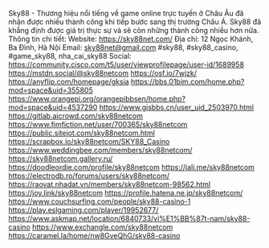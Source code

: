 Sky88 - Thương hiệu nổi tiếng về game online trực tuyến ở Châu Âu đã nhận được nhiều thành công khi tiếp bước sang thị trường Châu Á. Sky88 đã khẳng định được giá trị thực sự và sẽ còn những thành công nhiều hơn nữa.
Thông tin chi tiết:
Website: https://sky88net.com/
Địa chỉ: 12 Ngọc Khánh, Ba Đình, Hà Nội
Email: sky88net@gmail.com
#sky88, #sky88_casino, #game_sky88, nha_cai_sky88
Social:
https://community.cisco.com/t5/user/viewprofilepage/user-id/1689958
https://mstdn.social/@sky88netcom
https://osf.io/7wjzk/
https://anyflip.com/homepage/gksia
https://bbs.01bim.com/home.php?mod=space&uid=355805
https://www.orangepi.org/orangepibbsen/home.php?mod=space&uid=4537290
https://www.gisbbs.cn/user_uid_2503970.html
https://gitlab.aicrowd.com/sky88netcom
https://www.fimfiction.net/user/700365/sky88netcom
https://public.sitejot.com/sky88netcom.html
https://scrapbox.io/sky88netcom/SKY88_Casino
https://www.weddingbee.com/members/sky88netcom/
https://sky88netcom.gallery.ru/
https://doodleordie.com/profile/sky88netcom
https://jali.me/sky88netcom
https://electrodb.ro/forums/users/sky88netcom/
https://raovat.nhadat.vn/members/sky88netcom-98562.html
https://joy.link/sky88netcom
https://profile.hatena.ne.jp/sky88netcom/
https://www.couchsurfing.com/people/sky88-casino-1
https://play.eslgaming.com/player/19952677/
https://www.askmap.net/location/6840733/vi%E1%BB%87t-nam/sky88-casino
https://www.exchangle.com/sky88netcom
https://caramel.la/home/nw8GveQhG/sky88-casino